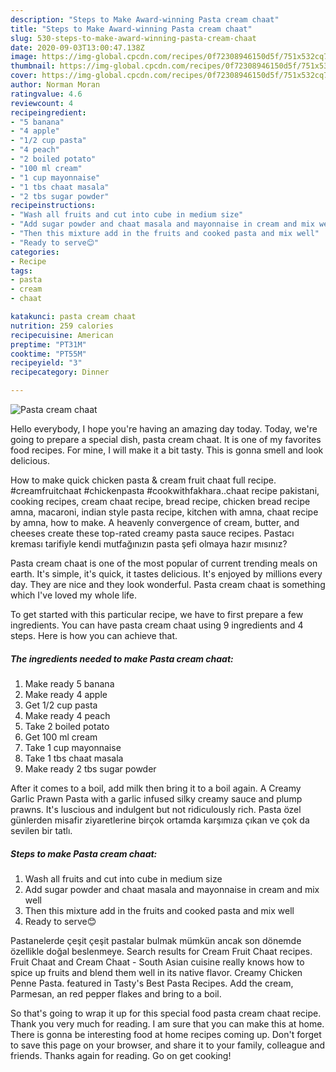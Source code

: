 ```yaml
---
description: "Steps to Make Award-winning Pasta cream chaat"
title: "Steps to Make Award-winning Pasta cream chaat"
slug: 530-steps-to-make-award-winning-pasta-cream-chaat
date: 2020-09-03T13:00:47.138Z
image: https://img-global.cpcdn.com/recipes/0f72308946150d5f/751x532cq70/pasta-cream-chaat-recipe-main-photo.jpg
thumbnail: https://img-global.cpcdn.com/recipes/0f72308946150d5f/751x532cq70/pasta-cream-chaat-recipe-main-photo.jpg
cover: https://img-global.cpcdn.com/recipes/0f72308946150d5f/751x532cq70/pasta-cream-chaat-recipe-main-photo.jpg
author: Norman Moran
ratingvalue: 4.6
reviewcount: 4
recipeingredient:
- "5 banana"
- "4 apple"
- "1/2 cup pasta"
- "4 peach"
- "2 boiled potato"
- "100 ml cream"
- "1 cup mayonnaise"
- "1 tbs chaat masala"
- "2 tbs sugar powder"
recipeinstructions:
- "Wash all fruits and cut into cube in medium size"
- "Add sugar powder and chaat masala and mayonnaise in cream and mix well"
- "Then this mixture add in the fruits and cooked pasta and mix well"
- "Ready to serve😊"
categories:
- Recipe
tags:
- pasta
- cream
- chaat

katakunci: pasta cream chaat 
nutrition: 259 calories
recipecuisine: American
preptime: "PT31M"
cooktime: "PT55M"
recipeyield: "3"
recipecategory: Dinner

---
```



![Pasta cream chaat](https://img-global.cpcdn.com/recipes/0f72308946150d5f/751x532cq70/pasta-cream-chaat-recipe-main-photo.jpg)

Hello everybody, I hope you're having an amazing day today. Today, we're going to prepare a special dish, pasta cream chaat. It is one of my favorites food recipes. For mine, I will make it a bit tasty. This is gonna smell and look delicious.

How to make quick chicken pasta &amp; cream fruit chaat full recipe. #creamfruitchaat #chickenpasta #cookwithfakhara..chaat recipe pakistani, cooking recipes, cream chaat recipe, bread recipe, chicken bread recipe amna, macaroni, indian style pasta recipe, kitchen with amna, chaat recipe by amna, how to make. A heavenly convergence of cream, butter, and cheeses create these top-rated creamy pasta sauce recipes. Pastacı kreması tarifiyle kendi mutfağınızın pasta şefi olmaya hazır mısınız?

Pasta cream chaat is one of the most popular of current trending meals on earth. It's simple, it's quick, it tastes delicious. It's enjoyed by millions every day. They are nice and they look wonderful. Pasta cream chaat is something which I've loved my whole life.


To get started with this particular recipe, we have to first prepare a few ingredients. You can have pasta cream chaat using 9 ingredients and 4 steps. Here is how you can achieve that.

<!--inarticleads1-->

##### The ingredients needed to make Pasta cream chaat:

1. Make ready 5 banana
1. Make ready 4 apple
1. Get 1/2 cup pasta
1. Make ready 4 peach
1. Take 2 boiled potato
1. Get 100 ml cream
1. Take 1 cup mayonnaise
1. Take 1 tbs chaat masala
1. Make ready 2 tbs sugar powder


After it comes to a boil, add milk then bring it to a boil again. A Creamy Garlic Prawn Pasta with a garlic infused silky creamy sauce and plump prawns. It&#39;s luscious and indulgent but not ridiculously rich. Pasta özel günlerden misafir ziyaretlerine birçok ortamda karşımıza çıkan ve çok da sevilen bir tatlı. 

<!--inarticleads2-->

##### Steps to make Pasta cream chaat:

1. Wash all fruits and cut into cube in medium size
1. Add sugar powder and chaat masala and mayonnaise in cream and mix well
1. Then this mixture add in the fruits and cooked pasta and mix well
1. Ready to serve😊


Pastanelerde çeşit çeşit pastalar bulmak mümkün ancak son dönemde özellikle doğal beslenmeye. Search results for Cream Fruit Chaat recipes. Fruit Chaat and Cream Chaat - South Asian cuisine really knows how to spice up fruits and blend them well in its native flavor. Creamy Chicken Penne Pasta. featured in Tasty&#39;s Best Pasta Recipes. Add the cream, Parmesan, an red pepper flakes and bring to a boil. 

So that's going to wrap it up for this special food pasta cream chaat recipe. Thank you very much for reading. I am sure that you can make this at home. There is gonna be interesting food at home recipes coming up. Don't forget to save this page on your browser, and share it to your family, colleague and friends. Thanks again for reading. Go on get cooking!
